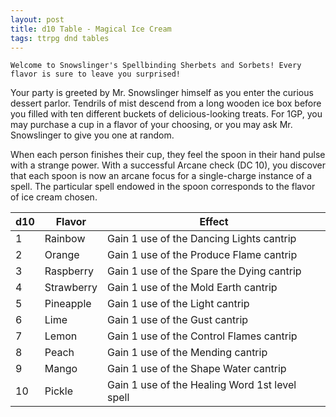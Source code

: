 ```yaml
---
layout: post
title: d10 Table - Magical Ice Cream
tags: ttrpg dnd tables
---
```


```
Welcome to Snowslinger's Spellbinding Sherbets and Sorbets! Every flavor is sure to leave you surprised!
```
Your party is greeted by Mr. Snowslinger himself as you enter the curious dessert parlor. Tendrils of mist descend from a long wooden ice box before you filled with ten different buckets of delicious-looking treats. For 1GP, you may purchase a cup in a flavor of your choosing, or you may ask Mr. Snowslinger to give you one at random. 

When each person finishes their cup, they feel the spoon in their hand pulse with a strange power. With a successful Arcane check (DC 10), you discover that each spoon is now an arcane focus for a single-charge instance of a spell. The particular spell endowed in the spoon corresponds to the flavor of ice cream chosen.


| d10 | Flavor     | Effect                                         |
|-----|------------|------------------------------------------------|
| 1   | Rainbow    | Gain 1 use of the Dancing Lights cantrip       |
| 2   | Orange     | Gain 1 use of the Produce Flame cantrip        |
| 3   | Raspberry  | Gain 1 use of the Spare the Dying cantrip      |
| 4   | Strawberry | Gain 1 use of the Mold Earth cantrip           |
| 5   | Pineapple  | Gain 1 use of the Light cantrip                |
| 6   | Lime       | Gain 1 use of the Gust cantrip                 |
| 7   | Lemon      | Gain 1 use of the Control Flames cantrip       |
| 8   | Peach      | Gain 1 use of the Mending cantrip              |
| 9   | Mango      | Gain 1 use of the Shape Water cantrip          |
| 10  | Pickle     | Gain 1 use of the Healing Word 1st level spell |
